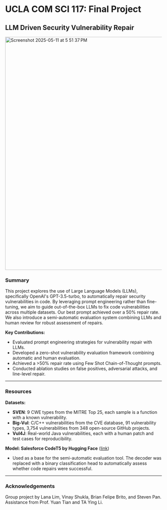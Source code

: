 # UCLA COM SCI 117: Final Project

## LLM Driven Security Vulnerability Repair

<img width="748" alt="Screenshot 2025-05-11 at 5 51 37 PM" src="https://github.com/user-attachments/assets/ee183b18-7f17-4918-a136-19e68e588347" />

### Summary

This project explores the use of Large Language Models (LLMs), specifically OpenAI's GPT-3.5-turbo, to automatically repair security vulnerabilities in code. By leveraging prompt engineering rather than fine-tuning, we aim to guide out-of-the-box LLMs to fix code vulnerabilities across multiple datasets. Our best prompt achieved over a 50% repair rate. We also introduce a semi-automatic evaluation system combining LLMs and human review for robust assessment of repairs.

**Key Contributions:**
- Evaluated prompt engineering strategies for vulnerability repair with LLMs.
- Developed a zero-shot vulnerability evaluation framework combining automatic and human evaluation.
- Achieved a >50% repair rate using Few Shot Chain-of-Thought prompts.
- Conducted ablation studies on false positives, adversarial attacks, and line-level repair.

---

### Resources

**Datasets:**
- **SVEN**: 9 CWE types from the MITRE Top 25, each sample is a function with a known vulnerability.
- **Big-Vul**: C/C++ vulnerabilities from the CVE database, 91 vulnerability types, 3,754 vulnerabilities from 348 open-source GitHub projects.
- **Vul4J**: Real-world Java vulnerabilities, each with a human patch and test cases for reproducibility.

**Model: Salesforce CodeT5 by Hugging Face** ([link](https://huggingface.co/Salesforce/codet5-small))
- Used as a base for the semi-automatic evaluation tool. The decoder was replaced with a binary classification head to automatically assess whether code repairs were successful.

---

### Acknowledgements
Group project by Lana Lim, Vinay Shukla, Brian Felipe Brito, and Steven Pan. Assistance from Prof. Yuan Tian and TA Ying Li.
